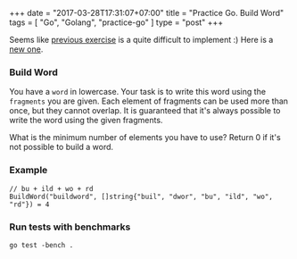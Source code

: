 +++
date = "2017-03-28T17:31:07+07:00"
title = "Practice Go. Build Word"
tags = [ "Go", "Golang", "practice-go" ]
type = "post"
+++

Seems like [previous exercise](https://github.com/plutov/practice-go/tree/master/sumdecimal) is a quite difficult to implement :) Here is a [new one](https://github.com/plutov/practice-go/tree/master/buildword).

### Build Word

You have a `word` in lowercase. Your task is to write this word using the `fragments` you are given. Each element of fragments can be used more than once, but they cannot overlap. It is guaranteed that it's always possible to write the word using the given fragments.

What is the minimum number of elements you have to use? Return 0 if it's not possible to build a word.

### Example

```
// bu + ild + wo + rd
BuildWord("buildword", []string{"buil", "dwor", "bu", "ild", "wo", "rd"}) = 4
```

### Run tests with benchmarks

```
go test -bench .
```
